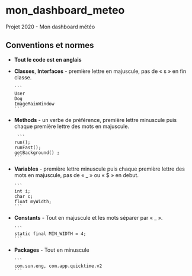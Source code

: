 # mon_dashboard_meteo
Projet 2020 - Mon dashboard météo

## Conventions et normes
-	**Tout le code est en anglais**
-   **Classes**, **Interfaces**
        - première lettre en majuscule, pas de « s » en fin classe.
        
        ```
        User
        Dog
        ImageMainWindow
        ```
-	**Methods**
        - un verbe de préférence, première lettre minuscule puis chaque première lettre des mots en majuscule.
        
         ```
        run();
        runFast();
        getBackground() ;
        ```
-   **Variables**
        - première lettre minuscule puis chaque première lettre des mots en majuscule, pas de « _ » ou « $ » en debut.
        
        ```
        int i;
        char c;
        float myWidth;
        ```
-	**Constants**
        - Tout en majuscule et les mots séparer par « _ ».
        
        ```
        static final MIN_WIDTH = 4;
        ```
-   **Packages**
        - Tout en minuscule
        
        ```
        com.sun.eng, com.app.quicktime.v2
        ```
